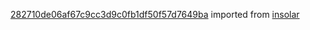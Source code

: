 [282710de06af67c9cc3d9c0fb1df50f57d7649ba](https://github.com/insolar/insolar/commit/282710de06af67c9cc3d9c0fb1df50f57d7649ba) imported from [insolar](https://github.com/insolar/insolar)
